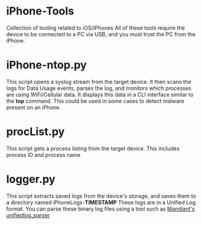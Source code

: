 # iPhone-Tools
Collection of tooling related to iOS/iPhones
All of these tools require the device to be connected to a PC via USB, and you must trust the PC from the iPhone.

# iPhone-ntop.py

This script opens a syslog stream from the target device. It then scans the logs for Data Usage events, parses the log, and monitors which processes are using WiFi/Cellular data. It displays this data in a CLI interface similar to the **top** command. This could be used in some cases to detect malware present on an iPhone.


# procList.py

This script gets a process listing from the target device. This includes process ID and process name


# logger.py

This script extracts saved logs from the device's storage, and saves them to a directory named iPhoneLogs-**TIMESTAMP** These logs are in a Unified Log format. You can parse these binary log files using a tool such as [Mandiant's unifiedlog_parser](https://github.com/mandiant/macos-UnifiedLogs)
